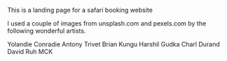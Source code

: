This is a landing page for a safari booking website

I used a couple of images from unsplash.com and pexels.com by the following
wonderful artists.

Yolandie Conradie
Antony Trivet
Brian Kungu
Harshil Gudka
Charl Durand
David Ruh
MCK
